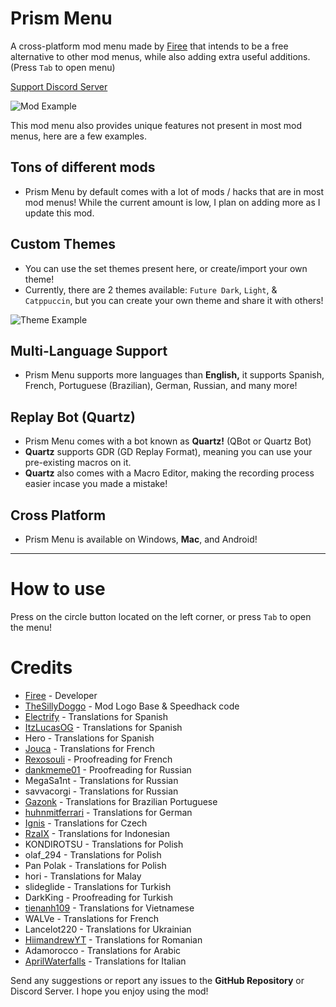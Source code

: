 # Prism Menu

A cross-platform mod menu made by [Firee](user:6253758) that intends to be a <cy>free alternative</c> to other mod menus, while also adding <cp>extra useful additions.</cp> (Press `Tab` to open menu)

[Support Discord Server](https://discord.gg/pnD8cnwdhZ)

![Mod Example](firee.prism/Screenshot1.png)

This mod menu also provides unique features not present in most mod menus, here are a few examples.
## Tons of different mods
* Prism Menu by default comes with <cy>a lot of mods / hacks</c> that are in most mod menus! While the current amount is low, I plan on adding more as I update this mod.
## Custom Themes
* You can use the set themes present here, or create/import your own theme!
* Currently, there are 2 themes available: `Future Dark`, `Light`, & `Catppuccin`, but you can create your own theme and share it with others!

![Theme Example](firee.prism/Screenshot2.png)
## Multi-Language Support
* Prism Menu supports more languages than **English,** it supports <co>Spanish</c>, <cb>French</c>, <cg>Portuguese</c> (Brazilian), <co>German</c>, <cr>Russian</c>, and many more!
## Replay Bot (Quartz)
* Prism Menu comes with a bot known as **Quartz!** (QBot or Quartz Bot)
* **Quartz** supports GDR (GD Replay Format), meaning you can use your pre-existing macros on it.
* **Quartz** also comes with a <cg>Macro Editor</c>, making the recording process easier incase you made a mistake!
## Cross Platform
* Prism Menu is available on <cb>Windows</c>, **Mac**, and <co>Android</c>!
---
# How to use 
Press on the circle button located on the left corner, or press `Tab` to open the menu!

# Credits
* [Firee](https://youtube.com/@gdfiree) - Developer
* [TheSillyDoggo](https://github.com/TheSillyDoggo) - Mod Logo Base & Speedhack code
* [Electrify](https://www.youtube.com/channel/UCxYliOd2aV6iZuc5wuG9QxA) - Translations for Spanish
* [ItzLucasOG](https://twitter.com/ItzLucasOG) - Translations for Spanish
* Hero - Translations for Spanish
* [Jouca](https://twitter.com/JoucaJouca) - Translations for French
* [Rexosouli](https://discord.com/users/805514311547748403) - Proofreading for French
* [dankmeme01](https://github.com/dankmeme01) - Proofreading for Russian
* MegaSa1nt - Translations for Russian
* savvacorgi - Translations for Russian
* [Gazonk](https://www.youtube.com/channel/UCgp5Tql2b6Y1Xcni82pPxmA) - Translations for Brazilian Portuguese
* [huhnmitferrari](https://discordapp.com/users/1043189307302752256) - Translations for German
* [Ignis](https://twitter.com/IgnisPeaks0) - Translations for Czech
* [RzaIX](https://twitter.com/RzaIX_) - Translations for Indonesian
* KONDIROTSU - Translations for Polish
* olaf_294 - Translations for Polish
* Pan Polak - Translations for Polish
* hori - Translations for Malay
* slideglide - Translations for Turkish
* DarkKing - Proofreading for Turkish
* [tienanh109](https://youtube.com/@tienanh_90) - Translations for Vietnamese
* WALVe - Translations for French
* Lancelot220 - Translations for Ukrainian
* [HiimandrewYT](https://youtube.com/@MyNamesAndrew) - Translations for Romanian 
* Adamorocco - Translations for Arabic
* [AprilWaterfalls](https://x.com/aprilwaterfalls) - Translations for Italian

Send any suggestions or report any issues to the **GitHub Repository** or <cb>Discord Server</c>. I hope you enjoy using the mod!
